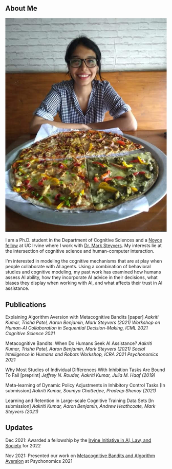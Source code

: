 ## About Me

<p><img class = "profile-picture" src="image.jpg" /></p>

I am a Ph.D. student in the Department of Cognitive Sciences and a [Noyce fellow](https://ucinoyce.org/) at UC Irvine where I work with [Dr. Mark Steyvers](https://steyvers.socsci.uci.edu/). My interests lie at the intersection of cognitive science and human-computer interaction.

I'm interested in modeling the cognitive mechanisms that are at play when people collaborate with AI agents. Using a combination of behavioral studies and cognitive modeling, my past work has examined how humans assess AI ability, how they incorporate AI advice in their decisions, what biases they display when working with AI, and what affects their trust in AI assistance.


## Publications

Explaining Algorithm Aversion with Metacognitive Bandits [paper]
*Aakriti Kumar, Trisha Patel, Aaron Benjamin, Mark Steyvers (2021) 
Workshop on Human-AI Collaboration in Sequential Decision-Making, ICML 2021
Cognitive Science 2021*

Metacognitive Bandits: When Do Humans Seek AI Assistance?
*Aakriti Kumar, Trisha Patel, Aaron Benjamin, Mark Steyvers (2021)
Social Intelligence in Humans and Robots Workshop, ICRA 2021
Psychonomics 2021*

Why Most Studies of Individual Differences With Inhibition Tasks Are Bound To Fail [preprint]
*Jeffrey N. Rouder, Aakriti Kumar, Julia M. Haaf (2019)*

Meta-learning of Dynamic Policy Adjustments in Inhibitory Control Tasks [In submission]
*Aakriti Kumar, Soumya Chatterjee, Pradeep Shenoy (2021)*


Learning and Retention in Large-scale Cognitive Training Data Sets [In submission]
*Aakriti Kumar, Aaron Benjamin, Andrew Heathcoate, Mark Steyvers (2021)*


## Updates


Dec 2021:  Awarded a fellowship by the [Irvine Initiative in AI, Law, and Society](https://ucinoyce.org/) for 2022

Nov 2021:  Presented our work on [Metacognitive Bandits and Algorithm Aversion](https://escholarship.org/content/qt7xc470dt/qt7xc470dt.pdf) at Psychonomics 2021
